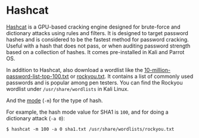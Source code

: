 # Hashcat

[Hashcat](https://hashcat.net/hashcat/) is a GPU-based cracking engine designed for brute-force and dictionary attacks using rules and filters. It is designed to target password hashes and is considered to be the fastest method for password cracking. Useful with a hash that does not pass, or when auditing password strength based on a collection of hashes. It comes pre-installed in Kali and Parrot OS. 

In addition to Hashcat, also download a wordlist like the [10-million-password-list-top-100.txt](https://github.com/danielmiessler/SecLists/blob/master/Passwords/Common-Credentials/10-million-password-list-top-100.txt) or [rockyou.txt](https://github.com/teamstealthsec/wordlists/blob/master/rockyou.txt.gz). It contains a list of commonly used passwords and is popular among pen testers. You can find the Rockyou wordlist under `/usr/share/wordlists` in Kali Linux.

And the [mode](https://hashcat.net/wiki/doku.php?id=hashcat#options) (`-m`) for the type of hash.

For example, the hash mode value for SHA1 is `100`, and for doing a dictionary attack (`-a 0`):

    $ hashcat -m 100 -a 0 sha1.txt /usr/share/wordlists/rockyou.txt